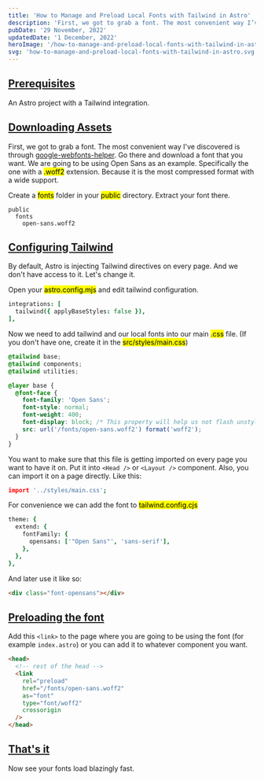 ```yaml
---
title: 'How to Manage and Preload Local Fonts with Tailwind in Astro'
description: 'First, we got to grab a font. The most convenient way I’ve discovered is through google-webfonts-helper. Go there and download a font that you want. We are going to be using Open Sans as an example. Specifically the one with a .woff2 extension. Because it is the most compressed format with a wide support.'
pubDate: '29 November, 2022'
updatedDate: '1 December, 2022'
heroImage: '/how-to-manage-and-preload-local-fonts-with-tailwind-in-astro.png'
svg: 'how-to-manage-and-preload-local-fonts-with-tailwind-in-astro.svg'
---
```


## [Prerequisites](#prerequisites)

An Astro project with a Tailwind integration.

## [Downloading Assets](#downloading-assets)

First, we got to grab a font. The most convenient way I've discovered is through <a href="https://gwfh.mranftl.com/fonts" target="_blank">google-webfonts-helper</a>. Go there and download a font that you want. We are going to be using Open Sans as an example. Specifically the one with a <mark>.woff2</mark> extension. Because it is the most compressed format with a wide support.

Create a <mark>fonts</mark> folder in your <mark>public</mark> directory. Extract your font there.

```
public
  fonts
    open-sans.woff2
```

## [Configuring Tailwind](#configuring-tailwind)

By default, Astro is injecting Tailwind directives on every page. And we don't have access to it. Let's change it.

Open your <mark>astro.config.mjs</mark> and edit tailwind configuration.

```coffee
integrations: [
  tailwind({ applyBaseStyles: false }),
],
```

Now we need to add tailwind and our local fonts into our main <mark>.css</mark> file. (If you don't have one, create it in the <mark>src/styles/main.css</mark>)

```css
@tailwind base;
@tailwind components;
@tailwind utilities;

@layer base {
  @font-face {
    font-family: 'Open Sans';
    font-style: normal;
    font-weight: 400;
    font-display: block; /* This property will help us not flash unstyled text for a couple hundred milliseconds, and then it would act like font-display: swap */
    src: url('/fonts/open-sans.woff2') format('woff2');
  }
}
```

You want to make sure that this file is getting imported on every page you want to have it on. Put it into `<Head />` or `<Layout />` component. Also, you can import it on a page directly. Like this:

```coffee
import '../styles/main.css';
```

For convenience we can add the font to <mark>tailwind.config.cjs</mark>

```coffee
theme: {
  extend: {
    fontFamily: {
      opensans: ['"Open Sans"', 'sans-serif'],
    },
  },
},
```

And later use it like so:

```html
<div class="font-opensans"></div>
```

## [Preloading the font](#preloading-the-font)

Add this `<link>` to the page where you are going to be using the font (for example `index.astro`) or you can add it to whatever component you want.

```html
<head>
  <!-- rest of the head -->
  <link
    rel="preload"
    href="/fonts/open-sans.woff2"
    as="font"
    type="font/woff2"
    crossorigin
  />
</head>
```

## [That's it](#thats-it)

Now see your fonts load blazingly fast.
